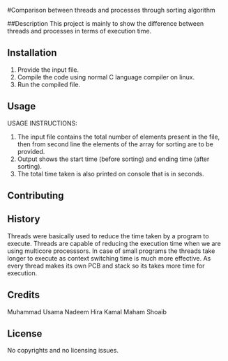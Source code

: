 #Comparison between threads and processes through sorting algorithm

##Description
This project is mainly to show the difference between threads and processes in
terms of execution time.

## Installation
1. Provide the input file.
2. Compile the code using normal C language compiler on linux.
3. Run the compiled file.

## Usage
USAGE INSTRUCTIONS:
1. The input file contains the total number of elements present in the file, then from 
second line the elements of the array for sorting are to be provided.
2. Output shows the start time (before sorting) and ending time (after sorting).
3. The total time taken is also printed on console that is in seconds. 


## Contributing


## History
Threads were basically used to reduce the time taken by a program to execute. Threads 
are capable of reducing the execution time when we are using multicore processsors.
In case of small programs the threads take longer to execute as context switching time 
is much more effective. As every thread makes its own PCB and stack so its takes more 
time for execution.


## Credits
Muhammad Usama Nadeem
Hira Kamal
Maham Shoaib

## License
No copyrights and no licensing issues.


